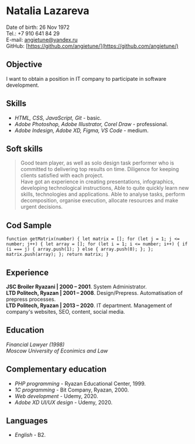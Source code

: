 # Natalia Lazareva
Date of birth: 26 Nov 1972\
Tel.: +7 910 641 84 29\
E-mail: angietune@yandex.ru\
GitHub: [https://github.com/angietune/](https://github.com/angietune/)
## Objective
I want to obtain a position in IT company to participate in software development.
## Skills
* *HTML, CSS, JavaScript, Git* - basic.
* *Adobe Photoshop, Adobe Illustrator, Corel Draw* - professional.
* *Adobe Indesign, Adobe XD, Figma, VS Code* - medium.
## Soft skills
> Good team player, as well as solo design task performer who is committed to delivering top results on time. 
> Diligence for keeping clients satisfied with each project. \
> Have got an experience in creating presentations, infographics, developing technological instructions, 
> Able to quite quickly learn new skills, technologies and applications.
> Able to analyse tasks, perform decomposition, organise execution, allocate resources and make urgent decisions.
## Cod Sample
` function getMatrix(number) {
   let matrix = [];
   for (let j = 1; j <= number; j++) {
     let array = [];
     for (let i = 1; i <= number; i++) {
        if (i === j) {
       array.push(1);
       } else {
       array.push(0);
       };
     };
     matrix.push(array);
   };
   return matrix;
  } `
## Experience
**JSC Broiler Ryazani | 2000 – 2001**. System Administrator.\
**LTD Politech, Ryazan | 2001 – 2008**. Design/Prepress. Automatisation of prepress processes.\
**LTD Politech, Ryazan | 2013 – 2020**. IT department. Management of company's websites, SEO, content, social 
media.
## Education
*Financial Lawyer (1998)*\
*Moscow University of Econimics and Law*
## Complementary education
* *PHP programming* - Ryazan Educational Center, 1999.
* *1C programming* - Bit Company, Ryazan, 2000.
* *Web development* - Udemy, 2020.
* *Adobe XD UI/UX design* - Udemy, 2020.
## Languages
* *English* - B2.
